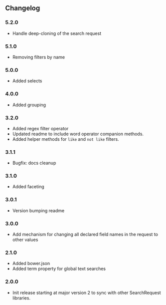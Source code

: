 ## Changelog

### 5.2.0
- Handle deep-cloning of the search request

### 5.1.0
- Removing filters by name

### 5.0.0
- Added selects

### 4.0.0
- Added grouping

### 3.2.0
- Added regex filter operator
- Updated readme to include word operator companion methods.
- Added helper methods for `like` and `not like` filters.

### 3.1.1
- Bugfix: docs cleanup

### 3.1.0
- Added faceting

### 3.0.1
- Version bumping readme

### 3.0.0
- Add mechanism for changing all declared field names in the request to other values

### 2.1.0
- Added bower.json
- Added term property for global text searches

### 2.0.0
- Init release starting at major version 2 to sync with other SearchRequest libraries.